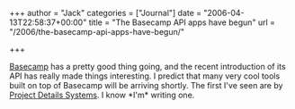 +++
author = "Jack"
categories = ["Journal"]
date = "2006-04-13T22:58:37+00:00"
title = "The Basecamp API apps have begun"
url = "/2006/the-basecamp-api-apps-have-begun/"

+++

[Basecamp][1] has a pretty good thing going, and the recent introduction of its API has really made things interesting. I predict that many very cool tools built on top of Basecamp will be arriving shortly. The first I've seen are by [Project Details Systems][2]. I know \*I'm\* writing one. 

[1]: <http://www.basecamphq.com/>
  

  
[2]: <http://www.projectdetail.com/>